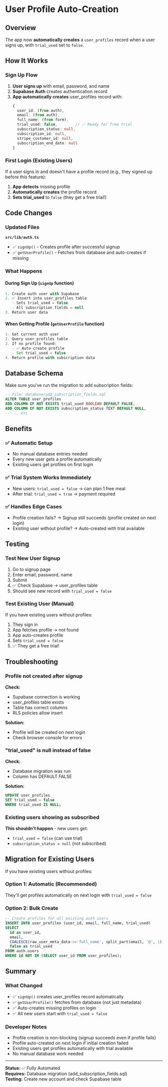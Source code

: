 # User Profile Auto-Creation

## Overview

The app now **automatically creates** a `user_profiles` record when a user signs up, with `trial_used` set to `false`.

## How It Works

### Sign Up Flow

1. **User signs up** with email, password, and name
2. **Supabase Auth** creates authentication record
3. **App automatically creates** user_profiles record with:
   ```typescript
   {
     user_id: (from auth),
     email: (from auth),
     full_name: (from form),
     trial_used: false,        // ✅ Ready for free trial
     subscription_status: null,
     subscription_id: null,
     stripe_customer_id: null,
     subscription_end_date: null
   }
   ```

### First Login (Existing Users)

If a user signs in and doesn't have a profile record (e.g., they signed up before this feature):

1. **App detects** missing profile
2. **Automatically creates** the profile record
3. **Sets trial_used** to `false` (they get a free trial!)

## Code Changes

### Updated Files

**`src/lib/auth.ts`**

- ✅ `signUp()` - Creates profile after successful signup
- ✅ `getUserProfile()` - Fetches from database and auto-creates if missing

### What Happens

#### During Sign Up (`signUp` function)

```typescript
1. Create auth user with Supabase
2. ✅ Insert into user_profiles table
   - Sets trial_used = false
   - All subscription fields = null
3. Return user data
```

#### When Getting Profile (`getUserProfile` function)

```typescript
1. Get current auth user
2. Query user_profiles table
3. If no profile found:
   - ✅ Auto-create profile
   - Set trial_used = false
4. Return profile with subscription data
```

## Database Schema

Make sure you've run the migration to add subscription fields:

```sql
-- File: database/add_subscription_fields.sql
ALTER TABLE user_profiles
ADD COLUMN IF NOT EXISTS trial_used BOOLEAN DEFAULT FALSE,
ADD COLUMN IF NOT EXISTS subscription_status TEXT DEFAULT NULL,
-- ... etc
```

## Benefits

### ✅ Automatic Setup

- No manual database entries needed
- Every new user gets a profile automatically
- Existing users get profiles on first login

### ✅ Trial System Works Immediately

- New users: `trial_used = false` → can plan 1 free meal
- After trial: `trial_used = true` → payment required

### ✅ Handles Edge Cases

- Profile creation fails? → Signup still succeeds (profile created on next login)
- Existing user without profile? → Auto-created with trial available

## Testing

### Test New User Signup

1. Go to signup page
2. Enter email, password, name
3. Submit
4. ✅ Check Supabase → user_profiles table
5. Should see new record with `trial_used = false`

### Test Existing User (Manual)

If you have existing users without profiles:

1. They sign in
2. App fetches profile → not found
3. App auto-creates profile
4. Sets `trial_used = false`
5. ✅ They get a free trial!

## Troubleshooting

### Profile not created after signup

**Check:**

- Supabase connection is working
- user_profiles table exists
- Table has correct columns
- RLS policies allow insert

**Solution:**

- Profile will be created on next login
- Check browser console for errors

### "trial_used" is null instead of false

**Check:**

- Database migration was run
- Column has DEFAULT FALSE

**Solution:**

```sql
UPDATE user_profiles
SET trial_used = false
WHERE trial_used IS NULL;
```

### Existing users showing as subscribed

**This shouldn't happen** - new users get:

- `trial_used = false` (can use trial)
- `subscription_status = null` (not subscribed)

## Migration for Existing Users

If you have existing users without profiles:

### Option 1: Automatic (Recommended)

They'll get profiles automatically on next login with `trial_used = false`

### Option 2: Bulk Create

```sql
-- Create profiles for all existing auth users
INSERT INTO user_profiles (user_id, email, full_name, trial_used)
SELECT
  id as user_id,
  email,
  COALESCE(raw_user_meta_data->>'full_name', split_part(email, '@', 1)) as full_name,
  false as trial_used
FROM auth.users
WHERE id NOT IN (SELECT user_id FROM user_profiles);
```

## Summary

### What Changed

- ✅ `signUp()` creates user_profiles record automatically
- ✅ `getUserProfile()` fetches from database (not just metadata)
- ✅ Auto-creates missing profiles on login
- ✅ All new users start with `trial_used = false`

### Developer Notes

- Profile creation is non-blocking (signup succeeds even if profile fails)
- Profile auto-created on next login if initial creation failed
- Existing users get profiles automatically with trial available
- No manual database work needed

---

**Status:** ✅ Fully Automated  
**Requires:** Database migration (add_subscription_fields.sql)  
**Testing:** Create new account and check Supabase table
